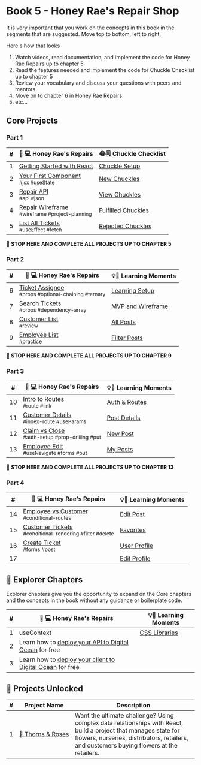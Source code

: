 # Book 5 - Honey Rae's Repair Shop
It is very important that you work on the concepts in this book in the segments that are suggested.
Move top to bottom, left to right.


Here's how that looks

1. Watch videos, read documentation, and implement the code for Honey Rae Repairs up to chapter 5
2. Read the features needed and implement the code for Chuckle Checklist up to chapter 5
3. Review your vocabulary and discuss your questions with peers and mentors.
4. Move on to chapter 6 in Honey Rae Repairs.
5. etc...

## Core Projects
### Part 1
| # | 🍯 💻 Honey Rae's Repairs | 😂🗒 Chuckle Checklist |
|--|--|--|
| 1 | [Getting Started with React](./chapters/REACT_BASICS.md) | [Chuckle Setup](./chapters/CHUCKLE_SETUP.md) |
| 2 | [Your First Component](./chapters/REPAIR_FIRST_COMPONENT.md) <br/> <sub style="font-size:0.85rem;">#jsx #useState</sub>| [New Chuckles](./chapters/CHUCKLE_CREATE.md) |
| 3 | [Repair API](./chapters/REPAIR_API.md) <br/> <sub style="font-size:0.85rem;">#api #json</sub> | [View Chuckles](./chapters/CHUCKLE_READ.md) |
| 4 | [Repair Wireframe](./chapters/REPAIR_WIREFRAME.md) <br/> <sub style="font-size:0.85rem;">#wireframe #project-planning</sub> | [Fulfilled Chuckles](./chapters/CHUCKLE_UPDATE.md) |
| 5 | [List All Tickets](./chapters/REPAIR_ALL_TICKETS.md) <br/> <sub style="font-size:0.85rem;">#useEffect #fetch</sub> | [Rejected Chuckles](./chapters/CHUCKLE_DELETE.md) |

**🧨 STOP HERE AND COMPLETE ALL PROJECTS UP TO CHAPTER 5**

### Part 2
| # | 🍯 💻 Honey Rae's Repairs |💡💬 Learning Moments |
|--|--|--|
| 6 | [Ticket Assignee](./chapters/REPAIR_TICKET_ASSIGNEE.md) <br/> <sub style="font-size:0.85rem;">#props #optional-chaining #ternary</sub> | [Learning Setup](./chapters/LEARN_SETUP.md) |
| 7 | [Search Tickets](./chapters/REPAIR_SEARCH_TICKETS.md) <br/> <sub style="font-size:0.85rem;">#props #dependency-array</sub> | [MVP and Wireframe](./chapters/LEARN_WIREFRAME.md) |
| 8 | [Customer List](./chapters/REPAIR_CUSTOMER_LIST.md) <br/> <sub style="font-size:0.85rem;">#review</sub> | [All Posts](./chapters/LEARN_ALL_POSTS.md) |
| 9 | [Employee List](./chapters/REPAIR_EMPLOYEE_LIST.md) <br/> <sub style="font-size:0.85rem;">#practice</sub> | [Filter Posts](./chapters/LEARN_FILTER.md) |

**🧨 STOP HERE AND COMPLETE ALL PROJECTS UP TO CHAPTER 9**

### Part 3
| # | 🍯 💻 Honey Rae's Repairs | 💡💬 Learning Moments |
|--|--|--|
| 10 | [Intro to Routes](./chapters/REPAIR_ROUTES_INTRO.md) <br/> <sub style="font-size:0.85rem;">#route #link</sub> | [Auth & Routes](./chapters/LEARN_ROUTES_SETUP.md) |
| 11 | [Customer Details](./chapters/REPAIR_CUST_DETAILS.md) <br/> <sub style="font-size:0.85rem;">#index-route #useParams</sub> | [Post Details](./chapters/LEARN_POST_DETAILS.md) |
| 12 | [Claim vs Close](./chapters/REPAIR_CLAIM_VS_CLOSE.md) <br/> <sub style="font-size:0.85rem;">#auth-setup #prop-drilling #put</sub> | [New Post](./chapters/LEARN_CREATE.md) |
| 13 | [Employee Edit](./chapters/REPAIR_EMPLOYEE_EDIT.md) <br/> <sub style="font-size:0.85rem;">#useNavigate #forms #put</sub> | [My Posts](./chapters/LEARN_MY_POSTS.md) |

**🧨 STOP HERE AND COMPLETE ALL PROJECTS UP TO CHAPTER 13**

### Part 4
| # | 🍯 💻 Honey Rae's Repairs | 💡💬 Learning Moments |
|--|--|--|
| 14 | [Employee vs Customer](./chapters/REPAIR_EMPLOYEE_VS_CUSTOMER.md) <br/> <sub style="font-size:0.85rem;">#conditional-routes</sub> | [Edit Post](./chapters/LEARN_EDIT_POST.md) |
| 15 | [Customer Tickets](./chapters/REPAIR_CUSTOMER_TICKETS.md) <br/> <sub style="font-size:0.85rem;">#conditional-rendering #filter #delete</sub> | [Favorites](./chapters/LEARN_FAVORITES.md) |
| 16 | [Create Ticket](./chapters/REPAIR_CREATE_TICKET.md) <br/> <sub style="font-size:0.85rem;">#forms #post</sub> | [User Profile](./chapters/LEARN_VIEW_PROFILE.md) |
| 17 |  | [Edit Profile](./chapters/LEARN_EDIT_PROFILE.md) |
## 🧭 Explorer Chapters

Explorer chapters give you the opportunity to expand on the Core chapters and the concepts in the book without any guidance or boilerplate code.

| # | 🍯 💻 Honey Rae's Repairs | 💡💬 Learning Moments |
|--|--|--|
| 1 | useContext | [CSS Libraries](./chapters/EXPLORE_CSS.md) |
| 2 |  Learn how to [deploy your API to Digital Ocean](./chapters/CLOUD_DIGITAL_OCEAN_JSON.md) for free |
| 3 | Learn how to [deploy your client to Digital Ocean](./chapters/CLOUD_DIGITAL_OCEAN_STATIC.md) for free |

## 🔐 Projects Unlocked

| # | Project&nbsp;Name | Description |
|--|--|--|
|1| [🌹&nbsp;Thorns&nbsp;&amp;&nbsp;Roses](../projects/tier-5/thorns-roses/) | Want the ultimate challenge? Using complex data relationships with React, build a project that manages state for flowers, nurseries, distributors, retailers, and customers buying flowers at the retailers. |